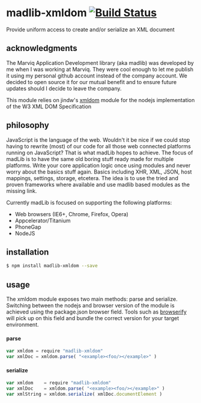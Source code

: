 # madlib-xmldom [![Build Status](https://travis-ci.org/Qwerios/madlib-xmldom.svg?branch=master)](https://travis-ci.org/Qwerios/madlib-xmldom)
Provide uniform access to create and/or serialize an XML document


## acknowledgments
The Marviq Application Development library (aka madlib) was developed by me when I was working at Marviq. They were cool enough to let me publish it using my personal github account instead of the company account. We decided to open source it for our mutual benefit and to ensure future updates should I decide to leave the company.

This module relies on jindw's [xmldom](https://github.com/jindw/xmldom) module for the nodejs implementation of the W3 XML DOM Specification


## philosophy
JavaScript is the language of the web. Wouldn't it be nice if we could stop having to rewrite (most) of our code for all those web connected platforms running on JavaScript? That is what madLib hopes to achieve. The focus of madLib is to have the same old boring stuff ready made for multiple platforms. Write your core application logic once using modules and never worry about the basics stuff again. Basics including XHR, XML, JSON, host mappings, settings, storage, etcetera. The idea is to use the tried and proven frameworks where available and use madlib based modules as the missing link.

Currently madLib is focused on supporting the following platforms:

* Web browsers (IE6+, Chrome, Firefox, Opera)
* Appcelerator/Titanium
* PhoneGap
* NodeJS


## installation
```bash
$ npm install madlib-xmldom --save
```


## usage
The xmldom module exposes two main methods: parse and serialize.
Switching between the nodejs and browser version of the module is achieved using the package.json browser field. Tools such as [browserify](http://browserify.org/) will pick up on this field and bundle the correct version for your target environment.

#### parse
```javascript
var xmldom = require "madlib-xmldom"
var xmlDoc = xmldom.parse( "<example><foo/></example>" )
```

#### serialize
```javascript
var xmldom    = require "madlib-xmldom"
var xmlDoc    = xmldom.parse( "<example><foo/></example>" )
var xmlString = xmldom.serialize( xmlDoc.documentElement )
```